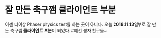 # 잘 만든 축구깸 클라이언트 부분
이젠 더이상 Phaser physics test를 하는 곳이 아니다. 오늘 **2018.11.13**일부로 잘 만든 축구깸 **클라이언트 부분**이 되었다.
#예선 붙자 친구들~